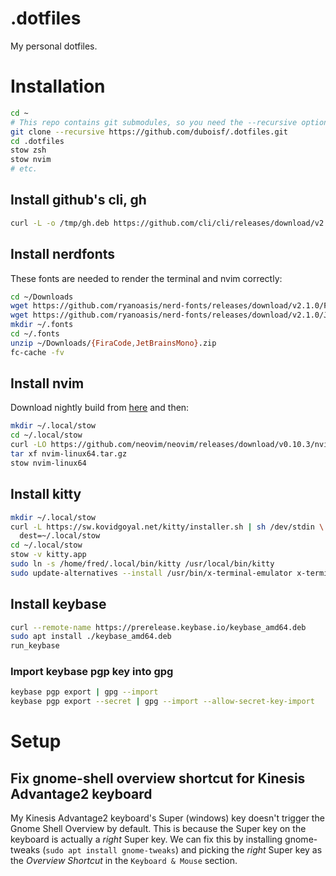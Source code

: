 # .dotfiles

My personal dotfiles.

# Installation

```bash
cd ~
# This repo contains git submodules, so you need the --recursive option
git clone --recursive https://github.com/duboisf/.dotfiles.git
cd .dotfiles
stow zsh
stow nvim
# etc.
```

## Install github's cli, gh

```bash
curl -L -o /tmp/gh.deb https://github.com/cli/cli/releases/download/v2.65.0/gh_2.65.0_linux_amd64.deb && sudo dpkg -i /tmp/gh.deb
```

## Install nerdfonts

These fonts are needed to render the terminal and nvim correctly:

```bash
cd ~/Downloads
wget https://github.com/ryanoasis/nerd-fonts/releases/download/v2.1.0/FiraCode.zip
wget https://github.com/ryanoasis/nerd-fonts/releases/download/v2.1.0/JetBrainsMono.zip
mkdir ~/.fonts
cd ~/.fonts
unzip ~/Downloads/{FiraCode,JetBrainsMono}.zip
fc-cache -fv
```

## Install nvim

Download nightly build from [here](https://github.com/neovim/neovim/releases/nightly) and then:

```bash
mkdir ~/.local/stow
cd ~/.local/stow
curl -LO https://github.com/neovim/neovim/releases/download/v0.10.3/nvim-linux64.tar.gz
tar xf nvim-linux64.tar.gz
stow nvim-linux64
```

## Install kitty

```bash
mkdir ~/.local/stow
curl -L https://sw.kovidgoyal.net/kitty/installer.sh | sh /dev/stdin \
  dest=~/.local/stow
cd ~/.local/stow
stow -v kitty.app
sudo ln -s /home/fred/.local/bin/kitty /usr/local/bin/kitty
sudo update-alternatives --install /usr/bin/x-terminal-emulator x-terminal-emulator /usr/local/bin/kitty 100
```

## Install keybase

```bash
curl --remote-name https://prerelease.keybase.io/keybase_amd64.deb
sudo apt install ./keybase_amd64.deb
run_keybase
```

### Import keybase pgp key into gpg

```bash
keybase pgp export | gpg --import
keybase pgp export --secret | gpg --import --allow-secret-key-import
```

# Setup

## Fix gnome-shell overview shortcut for Kinesis Advantage2 keyboard

My Kinesis Advantage2 keyboard's Super (windows) key doesn't trigger the Gnome Shell Overview by default. This is because the Super key on the keyboard is actually a _right_ Super key. We can fix this by installing gnome-tweaks (`sudo apt install gnome-tweaks`) and picking the _right_ Super key as the _Overview Shortcut_ in the `Keyboard & Mouse` section.

